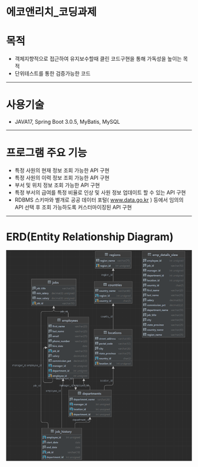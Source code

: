# 에코앤리치_코딩과제

# 목적
- 객체지향적으로 접근하여 유지보수할때 클린 코드구현을 통해 가독성을 높이는 목적
- 단위테스트를 통한 검증가능한 코드

---
# 사용기술
- JAVA17, Spring Boot 3.0.5, MyBatis, MySQL

---
# 프로그램 주요 기능
- 특정 사원의 현재 정보 조회 가능한 API 구현
- 특정 사원의 이력 정보 조회 가능한 API 구현
- 부서 및 위치 정보 조회 가능한 API 구현
- 특정 부서의 급여를 특정 비율로 인상 및 사원 정보 업데이트 할 수 있는 API 구현
- RDBMS 스키마와 별개로 공공 데이터 포털( www.data.go.kr ) 등에서 임의의 API 선택 후    조회 가능하도록 커스터마이징된 API 구현


---
# ERD(Entity Relationship Diagram)
![img.png](img.png)

